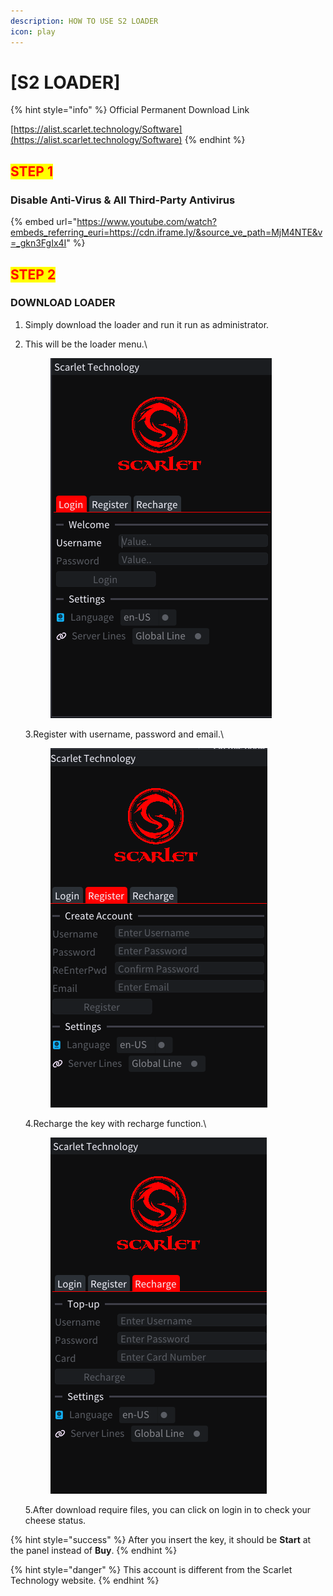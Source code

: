 ```yaml
---
description: HOW TO USE S2 LOADER
icon: play
---
```


# \[S2 LOADER]

{% hint style="info" %}
Official Permanent Download Link

[https://alist.scarlet.technology/Software](https://alist.scarlet.technology/Software)
{% endhint %}

## <mark style="color:red;">STEP 1</mark>

### Disable Anti-Virus & All Third-Party Antivirus

{% embed url="https://www.youtube.com/watch?embeds_referring_euri=https://cdn.iframe.ly/&source_ve_path=MjM4NTE&v=_gkn3FgIx4I" %}

## <mark style="color:red;">STEP 2</mark>

### DOWNLOAD LOADER

1. Simply download the loader and run it run as administrator.
2.  This will be the loader menu.\


    <figure><img src="../../.gitbook/assets/image (5).png" alt=""><figcaption></figcaption></figure>

    3.Register with username, password and email.\


    <figure><img src="../../.gitbook/assets/image (6).png" alt=""><figcaption></figcaption></figure>

    4.Recharge the key with recharge function.\


    <figure><img src="../../.gitbook/assets/image (7).png" alt=""><figcaption></figcaption></figure>

    5.After download require files, you can click on login in to check your cheese status.

{% hint style="success" %}
After you insert the key, it should be **Start** at the panel instead of **Buy**.
{% endhint %}

{% hint style="danger" %}
This account is different from the Scarlet Technology website.
{% endhint %}

